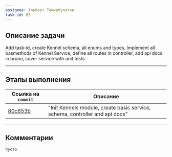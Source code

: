 ```yaml
---
assignee: Альберт Темирбулатов
task-id: B5
---
```

## **Описание задачи**

Add task-id, create Kennel schema, all enums and types, 
Implement all basmethods of Kennel Service, define all routes in controller, add api docs in bruno, cover service with unit tests.

---
## **Этапы выполнения**

| Ссылка на `commit`                                                                                   | Описание                                                                     |
| ---------------------------------------------------------------------------------------------------- | ---------------------------------------------------------------------------- |
| [80c653b](https://github.com/iamfromhe1l/pet-market/commit/80c653b8454b970ef096d3d5dcb52a9579b14905) | "Init Kennels module, create basic service, schema, controller and api docs" |

---
## **Комментарии**

`пусто`
